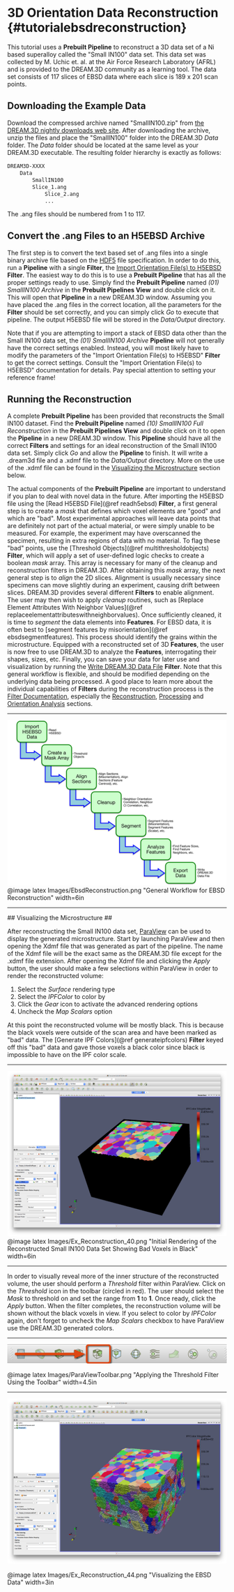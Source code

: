 3D Orientation Data Reconstruction {#tutorialebsdreconstruction}
========

This tutorial uses a **Prebuilt Pipeline** to reconstruct a 3D data set of a Ni based superalloy called the "Small IN100" data set. This data set was collected by M. Uchic et. al. at the Air Force Research Laboratory (AFRL) and is provided to the DREAM.3D community as a learning tool. The data set consists of 117 slices of EBSD data where each slice is 189 x 201 scan points.

## Downloading the Example Data ##
Download the compressed archive named "SmallIN100.zip" from [the DREAM.3D nightly downloads web site](http://dream3d.bluequartz.net/Data/SmallIN100.zip). After downloading the archive, unzip the files and place the  "SmallIN100" folder into the DREAM.3D _Data_ folder. The _Data_ folder should be located at the same level as your DREAM.3D executable. The resulting folder hierarchy is exactly as follows:

 	DREAM3D-XXXX
   		Data
     		SmallIN100
       		Slice_1.ang
        		Slice_2.ang
        		...

The .ang files should be numbered from 1 to 117.

## Convert the .ang Files to an H5EBSD Archive ##
The first step is to convert the text based set of .ang files into a single binary archive file based on the [HDF5](http://www.hdfgroup.org) file specification. In order to do this, run a **Pipeline** with a single **Filter**, the  [Import Orientation File(s) to H5EBSD](ebsdtoh5ebsd.html) **Filter**. The easiest way to do this is to use a **Prebuilt Pipeline** that has all the proper settings ready to use. Simply find the **Prebuilt Pipeline** named <i>(01) SmallIN100 Archive</i> in the **Prebuilt Pipelines View** and double click on it. This will open that **Pipeline** in a new DREAM.3D window. Assuming you have placed the .ang files in the correct location, all the parameters for the **Filter** should be set correctly, and you can simply click *Go* to execute that pipeline. The output H5EBSD file will be stored in the *Data/Output* directory.

Note that if you are attempting to import a stack of EBSD data other than the Small IN100 data set, the <i>(01) SmallIN100 Archive</i> **Pipeline** will not generally have the correct settings enabled. Instead, you will most likely have to modify the parameters of the "Import Orientation File(s) to H5EBSD" **Filter** to get the correct settings. Consult the "Import Orientation File(s) to H5EBSD" documentation for details. Pay special attention to setting your reference frame!

## Running the Reconstruction ##
A complete **Prebuilt Pipeline** has been provided that reconstructs the Small IN100 dataset. Find the **Prebuilt Pipeline** named <i>(10) SmallIN100 Full Reconstruction</i> in the **Prebuilt Pipelines View** and double click on it to open the **Pipeline** in a new DREAM.3D window. This **Pipeline** should have all the correct **Filters** and settings for an ideal reconstruction of the Small IN100 data set. Simply click *Go* and allow the **Pipeline** to finish. It will write a .dream3d file and a .xdmf file to the *Data/Output* directory. More on the use of the .xdmf file can be found in the [Visualizing the Microstructure](#vismicro) section below.

The actual components of the **Prebuilt Pipeline** are important to understand if you plan to deal with novel data in the future. After importing the H5EBSD file using the [Read H5EBSD File](@ref readh5ebsd) **Filter**, a first general step is to create a _mask_ that defines which voxel elements are "good" and which are "bad". Most experimental approaches will leave data points that are definitely not part of the actual material, or were simply unable to be measured. For example, the experiment may have overscanned the specimen, resulting in extra regions of data with no material. To flag these "bad" points, use the [Threshold Objects](@ref multithresholdobjects) **Filter**, which will apply a set of user-defined logic checks to create a boolean _mask_ array. This array is necessary for many of the cleanup and reconstruction filters in DREAM.3D. After obtaining this _mask_ array, the next general step is to _align_ the 2D slices. Alignment is usually necessary since specimens can move slightly during an experiment, causing drift between slices. DREAM.3D provides several different **Filters** to enable alignment. The user may then wish to apply _cleanup_ routines, such as [Replace Element Attributes With Neighbor Values](@ref replaceelementattributeswithneighborvalues). Once sufficiently cleaned, it is time to _segment_ the data elements into **Features**. For EBSD data, it is often best to [segment features by misorientation](@ref ebsdsegmentfeatures). This process should identify the grains within the microstructure. Equipped with a reconstructed set of 3D **Features**, the user is now free to use DREAM.3D to analyze the **Features**, interrogating their shapes, sizes, etc. Finally, you can save your data for later use and visualization by running the [Write DREAM.3D Data File](datacontainerwriter.html) **Filter**. Note that this general workflow is flexible, and should be modified depending on the underlying data being processed. A good place to learn more about the individual capabilities of **Filters** during the reconstruction process is the [Filter Documentation](filterdocumentation.html), especially the [Reconstruction](reconstructionfilters.html), [Processing](processingfilters.html) and [Orientation Analysis](orientationanalysisfilters.html) sections.

------------

![General Workflow for EBSD Reconstruction](Images/EbsdReconstruction.png)
@image latex Images/EbsdReconstruction.png "General Workflow for EBSD Reconstruction" width=6in

------------

<a name="vismicro">
## Visualizing the Microstructure ##
</a>

After reconstructing the Small IN100 data set, [ParaView](http://www.paraview.org) can be used to display the generated microstructure. Start by launching ParaView and then opening the Xdmf file that was generated as part of the pipeline. The name of the Xdmf file will be the exact same as the DREAM.3D file except for the .xdmf file extension. After opening the Xdmf file and clicking the _Apply_ button, the user should make a few selections within ParaView in order to render the reconstructed volume:

1. Select the *Surface* rendering type
2. Select the *IPFColor* to color by
3. Click the _Gear_ icon to activate the advanced rendering options
4. Uncheck the *Map Scalars* option

At this point the reconstructed volume will be mostly black. This is because the black voxels were outside of the scan area and have been marked as "bad" data.  The [Generate IPF Colors](@ref generateipfcolors) **Filter** keyed off this "bad" data and gave those voxels a black color since black is impossible to have on the IPF color scale.

------------

![Initial Rendering of the Reconstructed Small IN100 Data Set Showing Bad Voxels in Black](Images/Ex_Reconstruction_40.png)
@image latex Images/Ex_Reconstruction_40.png "Initial Rendering of the Reconstructed Small IN100 Data Set Showing Bad Voxels in Black" width=6in

------------

In order to visually reveal more of the inner structure of the reconstructed volume, the user should perform a *Threshold* filter within ParaView.  Click on the *Threshold* icon in the toolbar (circled in red). The user should select the _Mask_ to threshold on and set the range from **1** to **1**. Once ready, click the _Apply_ button. When the filter completes, the reconstruction volume will be shown without the black voxels in view. If you select to color by *IPFColor* again, don't forget to uncheck the *Map Scalars* checkbox to have ParaView use the DREAM.3D generated colors.

------------

![Applying the Threshold Filter Using the Toolbar](Images/ParaViewToolbar.png)

@image latex Images/ParaViewToolbar.png "Applying the Threshold Filter Using the Toolbar" width=4.5in

------------

![Visualizing the EBSD Data](Images/Ex_Reconstruction_44.png)

@image latex Images/Ex_Reconstruction_44.png "Visualizing the EBSD Data" width=3in


